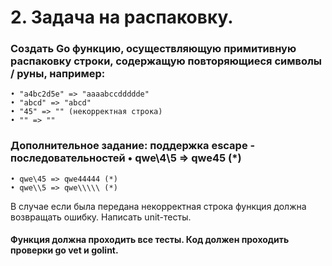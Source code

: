# 2. Задача на распаковку.

### Создать Go функцию, осуществляющую примитивную распаковку строки, содержащую повторяющиеся символы / руны, например:

    • "a4bc2d5e" => "aaaabccddddde"
    • "abcd" => "abcd"
    • "45" => "" (некорректная строка)
    • "" => ""

### Дополнительное задание: поддержка escape - последовательностей • qwe\4\5 => qwe45 (*)

    • qwe\45 => qwe44444 (*)
    • qwe\\5 => qwe\\\\\ (*)

В случае если была передана некорректная строка функция должна возвращать ошибку. Написать unit-тесты.

#### Функция должна проходить все тесты. Код должен проходить проверки go vet и golint.